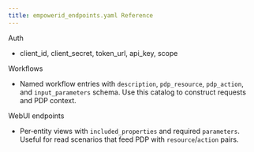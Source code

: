 ```yaml
---
title: empowerid_endpoints.yaml Reference
---
```


Auth

- client_id, client_secret, token_url, api_key, scope

Workflows

- Named workflow entries with `description`, `pdp_resource`, `pdp_action`, and `input_parameters` schema. Use this catalog to construct requests and PDP context.

WebUI endpoints

- Per‑entity views with `included_properties` and required `parameters`. Useful for read scenarios that feed PDP with `resource`/`action` pairs.


